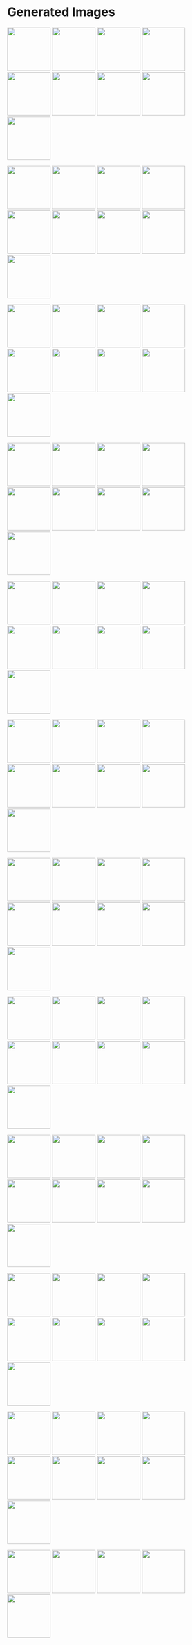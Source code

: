 # Generated Images



<img src="2025_10_18_01.webp" width="100"/> <img src="2025_10_18_02.webp" width="100"/> <img src="2025_10_18_03.webp" width="100"/> <img src="2025_10_18_04.webp" width="100"/> <img src="2025_10_18_05.webp" width="100"/> <img src="2025_10_18_06.webp" width="100"/> <img src="2025_10_18_07.webp" width="100"/> <img src="2025_10_18_08.webp" width="100"/> <img src="2025_10_18_09.webp" width="100"/>

<img src="2025_10_18_10.webp" width="100"/> <img src="2025_10_18_100.webp" width="100"/> <img src="2025_10_18_101.webp" width="100"/> <img src="2025_10_18_102.webp" width="100"/> <img src="2025_10_18_103.webp" width="100"/> <img src="2025_10_18_104.webp" width="100"/> <img src="2025_10_18_11.webp" width="100"/> <img src="2025_10_18_12.webp" width="100"/> <img src="2025_10_18_13.webp" width="100"/>

<img src="2025_10_18_14.webp" width="100"/> <img src="2025_10_18_15.webp" width="100"/> <img src="2025_10_18_16.webp" width="100"/> <img src="2025_10_18_17.webp" width="100"/> <img src="2025_10_18_18.webp" width="100"/> <img src="2025_10_18_19.webp" width="100"/> <img src="2025_10_18_20.webp" width="100"/> <img src="2025_10_18_21.webp" width="100"/> <img src="2025_10_18_22.webp" width="100"/>

<img src="2025_10_18_23.webp" width="100"/> <img src="2025_10_18_24.webp" width="100"/> <img src="2025_10_18_25.webp" width="100"/> <img src="2025_10_18_26.webp" width="100"/> <img src="2025_10_18_27.webp" width="100"/> <img src="2025_10_18_28.webp" width="100"/> <img src="2025_10_18_29.webp" width="100"/> <img src="2025_10_18_30.webp" width="100"/> <img src="2025_10_18_31.webp" width="100"/>

<img src="2025_10_18_32.webp" width="100"/> <img src="2025_10_18_33.webp" width="100"/> <img src="2025_10_18_34.webp" width="100"/> <img src="2025_10_18_35.webp" width="100"/> <img src="2025_10_18_36.webp" width="100"/> <img src="2025_10_18_37.webp" width="100"/> <img src="2025_10_18_38.webp" width="100"/> <img src="2025_10_18_39.webp" width="100"/> <img src="2025_10_18_40.webp" width="100"/>

<img src="2025_10_18_41.webp" width="100"/> <img src="2025_10_18_42.webp" width="100"/> <img src="2025_10_18_43.webp" width="100"/> <img src="2025_10_18_44.webp" width="100"/> <img src="2025_10_18_45.webp" width="100"/> <img src="2025_10_18_46.webp" width="100"/> <img src="2025_10_18_47.webp" width="100"/> <img src="2025_10_18_48.webp" width="100"/> <img src="2025_10_18_49.webp" width="100"/>

<img src="2025_10_18_50.webp" width="100"/> <img src="2025_10_18_51.webp" width="100"/> <img src="2025_10_18_52.webp" width="100"/> <img src="2025_10_18_53.webp" width="100"/> <img src="2025_10_18_54.webp" width="100"/> <img src="2025_10_18_55.webp" width="100"/> <img src="2025_10_18_56.webp" width="100"/> <img src="2025_10_18_57.webp" width="100"/> <img src="2025_10_18_58.webp" width="100"/>

<img src="2025_10_18_59.webp" width="100"/> <img src="2025_10_18_60.webp" width="100"/> <img src="2025_10_18_61.webp" width="100"/> <img src="2025_10_18_62.webp" width="100"/> <img src="2025_10_18_63.webp" width="100"/> <img src="2025_10_18_64.webp" width="100"/> <img src="2025_10_18_65.webp" width="100"/> <img src="2025_10_18_66.webp" width="100"/> <img src="2025_10_18_67.webp" width="100"/>

<img src="2025_10_18_68.webp" width="100"/> <img src="2025_10_18_69.webp" width="100"/> <img src="2025_10_18_70.webp" width="100"/> <img src="2025_10_18_71.webp" width="100"/> <img src="2025_10_18_72.webp" width="100"/> <img src="2025_10_18_73.webp" width="100"/> <img src="2025_10_18_74.webp" width="100"/> <img src="2025_10_18_75.webp" width="100"/> <img src="2025_10_18_76.webp" width="100"/>

<img src="2025_10_18_77.webp" width="100"/> <img src="2025_10_18_78.webp" width="100"/> <img src="2025_10_18_79.webp" width="100"/> <img src="2025_10_18_80.webp" width="100"/> <img src="2025_10_18_81.webp" width="100"/> <img src="2025_10_18_82.webp" width="100"/> <img src="2025_10_18_83.webp" width="100"/> <img src="2025_10_18_84.webp" width="100"/> <img src="2025_10_18_85.webp" width="100"/>

<img src="2025_10_18_86.webp" width="100"/> <img src="2025_10_18_87.webp" width="100"/> <img src="2025_10_18_88.webp" width="100"/> <img src="2025_10_18_89.webp" width="100"/> <img src="2025_10_18_90.webp" width="100"/> <img src="2025_10_18_91.webp" width="100"/> <img src="2025_10_18_92.webp" width="100"/> <img src="2025_10_18_93.webp" width="100"/> <img src="2025_10_18_94.webp" width="100"/>

<img src="2025_10_18_95.webp" width="100"/> <img src="2025_10_18_96.webp" width="100"/> <img src="2025_10_18_97.webp" width="100"/> <img src="2025_10_18_98.webp" width="100"/> <img src="2025_10_18_99.webp" width="100"/>